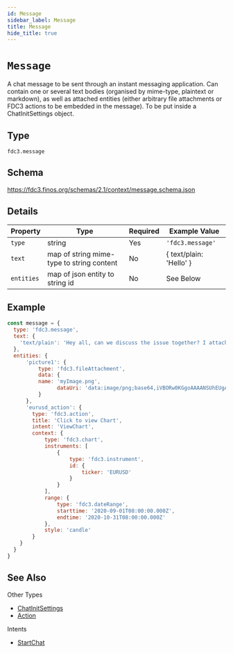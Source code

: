 ```yaml
---
id: Message
sidebar_label: Message
title: Message
hide_title: true
---
```

# `Message`

A chat message to be sent through an instant messaging application. Can contain one or several text bodies (organised by mime-type, plaintext or markdown), 
as well as attached entities (either arbitrary file attachments or FDC3 actions to be embedded in the message). To be put inside a ChatInitSettings object.

## Type

`fdc3.message`

## Schema

<https://fdc3.finos.org/schemas/2.1/context/message.schema.json>

## Details

| Property          | Type                                      | Required | Example Value           |
|-------------------|-------------------------------------------|----------|-------------------------|
| `type`            | string                                    | Yes      | `'fdc3.message'`        |
| `text`            | map of string mime-type to string content | No       | { text/plain: 'Hello' } |
| `entities`        | map of json entity to string id           | No       | See Below               |

## Example

```js
const message = {
  type: 'fdc3.message',
  text: {
    'text/plain': 'Hey all, can we discuss the issue together? I attached a screenshot and a link to the current exchange rate'
  },
  entities: {
      'picture1': {
          type: 'fdc3.fileAttachment',
          data: {
          name: 'myImage.png',
                dataUri: 'data:image/png;base64,iVBORw0KGgoAAAANSUhEUgAAAAgAAAAIAQMAAAD+wSzIAAAABlBMVEX///+/v7+jQ3Y5AAAADklEQVQI12P4AIX8EAgALgAD/aNpbtEAAAAASUVORK5CYII'
          }
      },
      'eurusd_action': {
        type: 'fdc3.action',
        title: 'Click to view Chart',
        intent: 'ViewChart',
        context: {
            type: 'fdc3.chart',
            instruments: [
                {
                    type: 'fdc3.instrument',
                    id: {
                        ticker: 'EURUSD'
                    }
                }
            ],
            range: {
                type: 'fdc3.dateRange',
                starttime: '2020-09-01T08:00:00.000Z',
                endtime: '2020-10-31T08:00:00.000Z'
            },
            style: 'candle'
        }
    }
  }
}
```

## See Also

Other Types
* [ChatInitSettings](ChatInitSettings)
* [Action](Action)

Intents
* [StartChat](../../intents/ref/StartChat)
